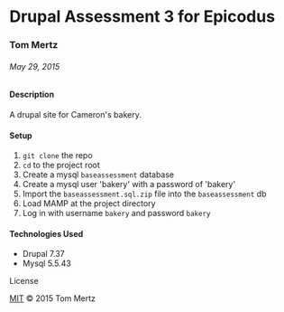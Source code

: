 # Drupal Assessment 3 for Epicodus

### Tom Mertz

###### May 29, 2015

#### Description

A drupal site for Cameron's bakery.

#### Setup

1. `git clone` the repo
2. `cd` to the project root
3. Create a mysql `baseassessment` database
4. Create a mysql user 'bakery' with a password of 'bakery'
5. Import the `baseassessment.sql.zip` file into the `baseassessment` db
6. Load MAMP at the project directory
7. Log in with username `bakery` and password `bakery`

#### Technologies Used

* Drupal 7.37
* Mysql 5.5.43

License

[MIT](https://gist.github.com/tfmertz/f59650110a594d4e226b) &copy; 2015 Tom Mertz
